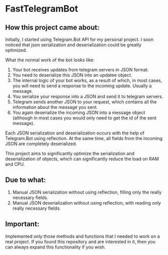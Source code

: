 # FastTelegramBot

## How this project came about:

Initially, I started using Telegram.Bot API for my personal project. I soon noticed that json serialization and deserialization could be greatly optimized.

What the normal work of the bot looks like:
1. Your bot receives updates from telegram servers in JSON format.
2. You need to deserialize this JSON into an updatee object.
3. The internal logic of your bot works, as a result of which, in most cases, you will need to send a response to the incoming update. Usually a message.
4. You serialize your response into a JSON and send it to telegram servers.
5. Telegram sends another JSON to your request, which contains all the information about the message you sent.
6. You again deserialize the incoming JSON into a message object (although in most cases you would only need to get the id of the sent message).

Each JSON serialization and deserialization occurs with the help of Telegram.Bot using reflection. At the same time, all fields from the incoming JSON are completely deserialized.

This project aims to significantly optimize the serialization and deserialization of objects, which can significantly reduce the load on RAM and CPU.

## Due to what:
1. Manual JSON serialization without using reflection, filling only the really necessary fields.
2. Manual JSON deserialization without using reflection, with reading only really necessary fields.

## Important:
Implemented only those methods and functions that I needed to work on a real project. If you found this repository and are interested in it, then you can always expand this functionality if you wish.